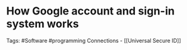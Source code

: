 # How Google account and sign-in system works
Tags: #Software #programming
Connections - [[Universal Secure ID]]
